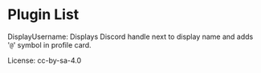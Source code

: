 # Plugin List
DisplayUsername: Displays Discord handle next to display name and adds '`@`' symbol in profile card.

License: cc-by-sa-4.0
